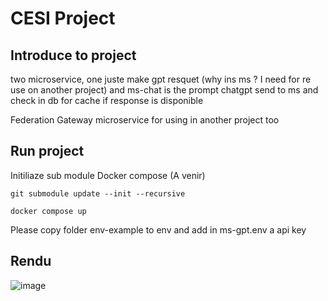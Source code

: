 # CESI Project

## Introduce to project

two microservice, one juste make gpt resquet (why ins ms ? I need for re use on another project) and ms-chat is the prompt chatgpt send to ms and check in db for cache if response is disponible

Federation Gateway microservice for using in another project too

## Run project

Initiliaze sub module
Docker compose
(A venir)

```
git submodule update --init --recursive
```
```
docker compose up
```

Please copy folder env-example to env and add in ms-gpt.env a api key

## Rendu

![image](https://github.com/Killian-Aidalinfo/RapidoRelax-CESI/assets/146849979/c7901357-3bc7-439f-9139-69ae285f9580)

